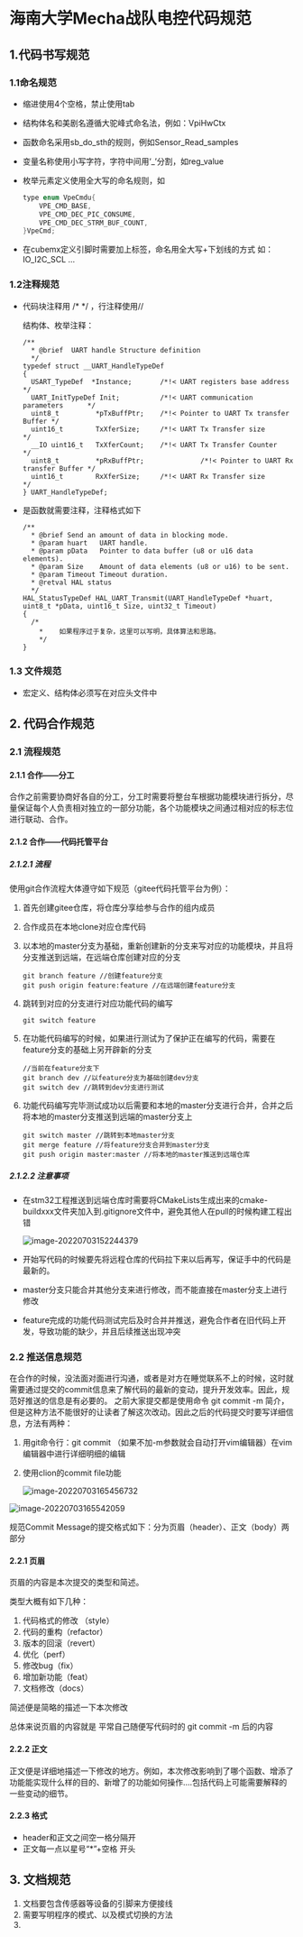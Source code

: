 # 海南大学Mecha战队电控代码规范

## 1.代码书写规范

### 1.1命名规范

* 缩进使用4个空格，禁止使用tab

* 结构体名和美剧名遵循大驼峰式命名法，例如：VpiHwCtx

* 函数命名采用sb_do_sth的规则，例如Sensor_Read_samples

* 变量名称使用小写字符，字符中间用‘_’分割，如reg_value

* 枚举元素定义使用全大写的命名规则，如

  ~~~c
  type enum VpeCmdu{
      VPE_CMD_BASE,
      VPE_CMD_DEC_PIC_CONSUME,
      VPE_CMD_DEC_STRM_BUF_COUNT,
  }VpeCmd;
  ~~~

* 在cubemx定义引脚时需要加上标签，命名用全大写+下划线的方式 如：IO_I2C_SCL …

### 1.2注释规范

* 代码块注释用 /*  */  ，行注释使用//

  结构体、枚举注释：

  ~~~
  /**
    * @brief  UART handle Structure definition
    */
  typedef struct __UART_HandleTypeDef
  {
    USART_TypeDef  *Instance;       /*!< UART registers base address        */
    UART_InitTypeDef Init;          /*!< UART communication parameters      */
    uint8_t         *pTxBuffPtr;    /*!< Pointer to UART Tx transfer Buffer */
    uint16_t        TxXferSize;     /*!< UART Tx Transfer size              */
    __IO uint16_t   TxXferCount;    /*!< UART Tx Transfer Counter           */
    uint8_t         *pRxBuffPtr;              /*!< Pointer to UART Rx transfer Buffer */
    uint16_t        RxXferSize;     /*!< UART Rx Transfer size              */
  } UART_HandleTypeDef;
  ~~~

  

* 是函数就需要注释，注释格式如下

  ~~~
  /**
    * @brief Send an amount of data in blocking mode.
    * @param huart   UART handle.
    * @param pData   Pointer to data buffer (u8 or u16 data elements).
    * @param Size    Amount of data elements (u8 or u16) to be sent.
    * @param Timeout Timeout duration.
    * @retval HAL status
    */
  HAL_StatusTypeDef HAL_UART_Transmit(UART_HandleTypeDef *huart, uint8_t *pData, uint16_t Size, uint32_t Timeout)
  {
  	/*
      *    如果程序过于复杂，这里可以写明，具体算法和思路。
      */
  }
  ~~~

  

### 1.3 文件规范

* 宏定义、结构体必须写在对应头文件中



## 2. 代码合作规范

### 2.1 流程规范

#### 2.1.1 合作——分工

合作之前需要协商好各自的分工，分工时需要将整台车根据功能模块进行拆分，尽量保证每个人负责相对独立的一部分功能，各个功能模块之间通过相对应的标志位进行联动、合作。

#### 2.1.2 合作——代码托管平台

##### 2.1.2.1 流程

使用git合作流程大体遵守如下规范（gitee代码托管平台为例）：

1. 首先创建gitee仓库，将仓库分享给参与合作的组内成员

2. 合作成员在本地clone对应仓库代码

3. 以本地的master分支为基础，重新创建新的分支来写对应的功能模块，并且将分支推送到远端，在远端仓库创建对应的分支

   ~~~
   git branch feature //创建feature分支
   git push origin feature:feature //在远端创建feature分支
   ~~~

4. 跳转到对应的分支进行对应功能代码的编写

   ~~~
   git switch feature
   ~~~

5. 在功能代码编写的时候，如果进行测试为了保护正在编写的代码，需要在feature分支的基础上另开辟新的分支

   ~~~
   //当前在feature分支下
   git branch dev //以feature分支为基础创建dev分支
   git switch dev //跳转到dev分支进行测试
   ~~~

6. 功能代码编写完毕测试成功以后需要和本地的master分支进行合并，合并之后将本地的master分支推送到远端的master分支上

   ~~~
   git switch master //跳转到本地master分支
   git merge feature //将feature分支合并到master分支
   git push origin master:master //将本地的master推送到远端仓库
   ~~~

##### 2.1.2.2 注意事项

* 在stm32工程推送到远端仓库时需要将CMakeLists生成出来的cmake-buildxxx文件夹加入到.gitignore文件中，避免其他人在pull的时候构建工程出错

  ![image-20220703152244379](../img/海南大学Mecha战队电控代码规范/image-20220703152244379.png)

* 开始写代码的时候要先将远程仓库的代码拉下来以后再写，保证手中的代码是最新的。

* master分支只能合并其他分支来进行修改，而不能直接在master分支上进行修改

* feature完成的功能代码测试完后及时合并并推送，避免合作者在旧代码上开发，导致功能的缺少，并且后续推送出现冲突

### 2.2 推送信息规范

在合作的时候，没法面对面进行沟通，或者是对方在睡觉联系不上的时候，这时就需要通过提交的commit信息来了解代码的最新的变动，提升开发效率。因此，规范好推送的信息是有必要的。 之前大家提交都是使用命令 git commit -m 简介，但是这种方法不能很好的让读者了解这次改动。因此之后的代码提交时要写详细信息，方法有两种：

1. 用git命令行：git commit （如果不加-m参数就会自动打开vim编辑器）在vim编辑器中进行详细明细的编辑

2. 使用clion的commit file功能

   ![image-20220703165456732](../img/海南大学Mecha战队电控代码规范/image-20220703165456732.png)

![image-20220703165542059](../img/海南大学Mecha战队电控代码规范/image-20220703165542059.png)

规范Commit Message的提交格式如下：分为页眉（header）、正文（body）两部分

#### 2.2.1 页眉

页眉的内容是本次提交的类型和简述。

类型大概有如下几种：

1. 代码格式的修改 （style）
2. 代码的重构（refactor）
3. 版本的回滚（revert）
4. 优化（perf）
5. 修改bug（fix）
6. 增加新功能（feat）
7. 文档修改（docs）

简述便是简略的描述一下本次修改

总体来说页眉的内容就是 平常自己随便写代码时的 git commit -m 后的内容

#### 2.2.2 正文

正文便是详细地描述一下修改的地方。例如，本次修改影响到了哪个函数、增添了功能能实现什么样的目的、新增了的功能如何操作….包括代码上可能需要解释的一些变动的细节。

#### 2.2.3 格式

* header和正文之间空一格分隔开
* 正文每一点以星号“*”+空格 开头

## 3. 文档规范

1. 文档要包含传感器等设备的引脚来方便接线
2. 需要写明程序的模式、以及模式切换的方法
3. 

